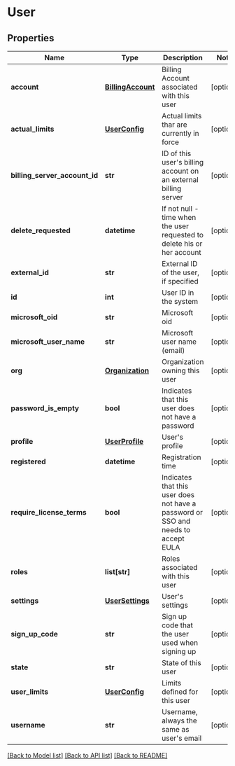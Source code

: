 # User

## Properties
Name | Type | Description | Notes
------------ | ------------- | ------------- | -------------
**account** | [**BillingAccount**](BillingAccount.md) | Billing Account associated with this user | [optional] 
**actual_limits** | [**UserConfig**](UserConfig.md) | Actual limits thar are currently in force | [optional] 
**billing_server_account_id** | **str** | ID of this user&#39;s billing account on an external billing server | [optional] 
**delete_requested** | **datetime** | If not null - time when the user requested to delete his or her account | [optional] 
**external_id** | **str** | External ID of the user, if specified | [optional] 
**id** | **int** | User ID in the system | [optional] 
**microsoft_oid** | **str** | Microsoft oid | [optional] 
**microsoft_user_name** | **str** | Microsoft user name (email) | [optional] 
**org** | [**Organization**](Organization.md) | Organization owning this user | [optional] 
**password_is_empty** | **bool** | Indicates that this user does not have a password | [optional] 
**profile** | [**UserProfile**](UserProfile.md) | User&#39;s profile | [optional] 
**registered** | **datetime** | Registration time | [optional] 
**require_license_terms** | **bool** | Indicates that this user does not have a password or SSO and needs to accept EULA | [optional] 
**roles** | **list[str]** | Roles associated with this user | [optional] 
**settings** | [**UserSettings**](UserSettings.md) | User&#39;s settings | [optional] 
**sign_up_code** | **str** | Sign up code that the user used when signing up | [optional] 
**state** | **str** | State of this user | [optional] 
**user_limits** | [**UserConfig**](UserConfig.md) | Limits defined for this user | [optional] 
**username** | **str** | Username, always the same as user&#39;s email | [optional] 

[[Back to Model list]](../README.md#documentation-for-models) [[Back to API list]](../README.md#documentation-for-api-endpoints) [[Back to README]](../README.md)


